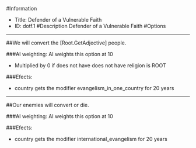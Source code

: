 #Information
 - Title: Defender of a Vulnerable Faith
 - ID: dotf.1
#Description
Defender of a Vulnerable Faith
#Options

___
##We will convert the [Root.GetAdjective] people.

###AI weighting:
AI weights this option at 10
 - Multiplied by 0 if does not have does not have religion is ROOT


###Efects:<ul><li>country gets the modifier evangelism_in_one_country for 20 years</li></ul>

___
##Our enemies will convert or die.

###AI weighting:
AI weights this option at 10


###Efects:<ul><li>country gets the modifier international_evangelism for 20 years</li></ul>
